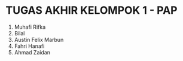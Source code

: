 # TUGAS AKHIR KELOMPOK 1 - PAP 

1. Muhafi Rifka
2. Bilal
3. Austin Felix Marbun
4. Fahri Hanafi
5. Ahmad Zaidan